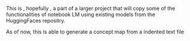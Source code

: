 This is , hopefully , a part of a larger project that will copy some of the functionalities of notebook LM using existing
models from the HuggingFaces repositry.

As of now, this is able to generate a concept map from a indented text file
